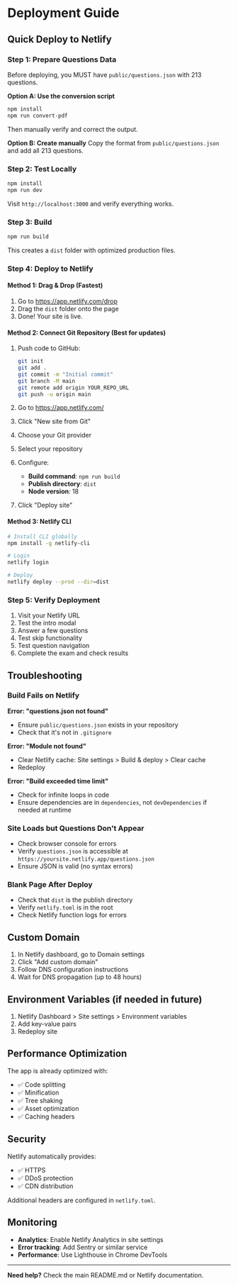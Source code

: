 # Deployment Guide

## Quick Deploy to Netlify

### Step 1: Prepare Questions Data

Before deploying, you MUST have `public/questions.json` with 213 questions.

**Option A: Use the conversion script**
```bash
npm install
npm run convert-pdf
```
Then manually verify and correct the output.

**Option B: Create manually**
Copy the format from `public/questions.json` and add all 213 questions.

### Step 2: Test Locally

```bash
npm install
npm run dev
```

Visit `http://localhost:3000` and verify everything works.

### Step 3: Build

```bash
npm run build
```

This creates a `dist` folder with optimized production files.

### Step 4: Deploy to Netlify

#### Method 1: Drag & Drop (Fastest)

1. Go to https://app.netlify.com/drop
2. Drag the `dist` folder onto the page
3. Done! Your site is live.

#### Method 2: Connect Git Repository (Best for updates)

1. Push code to GitHub:
   ```bash
   git init
   git add .
   git commit -m "Initial commit"
   git branch -M main
   git remote add origin YOUR_REPO_URL
   git push -u origin main
   ```

2. Go to https://app.netlify.com/
3. Click "New site from Git"
4. Choose your Git provider
5. Select your repository
6. Configure:
   - **Build command**: `npm run build`
   - **Publish directory**: `dist`
   - **Node version**: 18
7. Click "Deploy site"

#### Method 3: Netlify CLI

```bash
# Install CLI globally
npm install -g netlify-cli

# Login
netlify login

# Deploy
netlify deploy --prod --dir=dist
```

### Step 5: Verify Deployment

1. Visit your Netlify URL
2. Test the intro modal
3. Answer a few questions
4. Test skip functionality
5. Test question navigation
6. Complete the exam and check results

## Troubleshooting

### Build Fails on Netlify

**Error: "questions.json not found"**
- Ensure `public/questions.json` exists in your repository
- Check that it's not in `.gitignore`

**Error: "Module not found"**
- Clear Netlify cache: Site settings > Build & deploy > Clear cache
- Redeploy

**Error: "Build exceeded time limit"**
- Check for infinite loops in code
- Ensure dependencies are in `dependencies`, not `devDependencies` if needed at runtime

### Site Loads but Questions Don't Appear

- Check browser console for errors
- Verify `questions.json` is accessible at `https://yoursite.netlify.app/questions.json`
- Ensure JSON is valid (no syntax errors)

### Blank Page After Deploy

- Check that `dist` is the publish directory
- Verify `netlify.toml` is in the root
- Check Netlify function logs for errors

## Custom Domain

1. In Netlify dashboard, go to Domain settings
2. Click "Add custom domain"
3. Follow DNS configuration instructions
4. Wait for DNS propagation (up to 48 hours)

## Environment Variables (if needed in future)

1. Netlify Dashboard > Site settings > Environment variables
2. Add key-value pairs
3. Redeploy site

## Performance Optimization

The app is already optimized with:
- ✅ Code splitting
- ✅ Minification
- ✅ Tree shaking
- ✅ Asset optimization
- ✅ Caching headers

## Security

Netlify automatically provides:
- ✅ HTTPS
- ✅ DDoS protection
- ✅ CDN distribution

Additional headers are configured in `netlify.toml`.

## Monitoring

- **Analytics**: Enable Netlify Analytics in site settings
- **Error tracking**: Add Sentry or similar service
- **Performance**: Use Lighthouse in Chrome DevTools

---

**Need help?** Check the main README.md or Netlify documentation.
